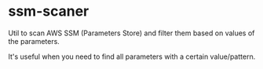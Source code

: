 # ssm-scaner
Util to scan AWS SSM (Parameters Store) and filter them based on values of the parameters.

It's useful when you need to find all parameters with a certain value/pattern.

